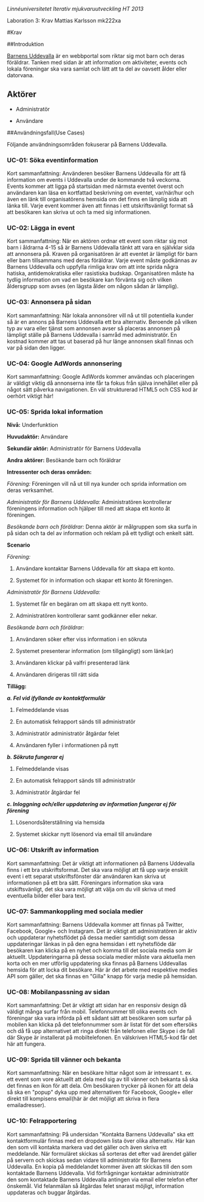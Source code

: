 *Linnéuniversitetet*
*Iterativ mjukvaruutveckling*
*HT 2013*

Laboration 3: Krav
Mattias Karlsson
mk222xa

#Krav

##Introduktion

[Barnens Uddevalla](https://github.com/mk222xa/Uppgift-234/blob/master/Vision.md) är en webbportal som riktar sig mot barn och deras föräldrar. Tanken med sidan är att information om aktiviteter, events och lokala föreningar ska vara samlat och lätt att ta del av oavsett ålder eller datorvana. 

## Aktörer

* Administratör

* Användare

##Användningsfall(Use Cases)

Följande användningsområden fokuserar på Barnens Uddevalla.

### UC-01: Söka eventinformation

Kort sammanfattning: Använderen besöker Barnens Uddevalla för att få information om events i Uddevalla under de kommande två veckorna. Events kommer att ligga på startsidan med närmsta eventet överst och användaren kan läsa en kortfattad beskrivning om eventet, var/när/hur och även en länk till organisatörens hemsida om det finns en lämplig sida att länka till. Varje event kommer även att finnas i ett utskriftsvänligt format så att besökaren kan skriva ut och ta med sig informationen. 

### UC-02: Lägga in event

Kort sammanfattning: När en aktören ordnar ett event som riktar sig mot barn i åldrarna 4-15 så är Barnens Uddevalla tänkt att vara en självklar sida att annonsera på. Kraven på organisatören är att eventet är lämpligt för barn eller barn tillsammans med deras föräldrar. Varje event måste godkännas av Barnens Uddevalla och uppfylla rimliga krav om att inte sprida några hatiska, antidemokratiska eller rasistiska budskap. Organisatören måste ha tydlig information om vad en besökare kan förvänta sig och vilken åldersgrupp som avses (en lägsta ålder om någon sådan är lämplig). 

### UC-03: Annonsera på sidan

Kort sammanfattning: När lokala annonsörer vill nå ut till potentiella kunder så är en annons på Barnens Uddevalla ett bra alternativ. Beroende på vilken typ av vara eller tjänst som annonsen avser så placeras annonsen på lämpligt ställe på Barnens Uddevalla i samråd med administratör. En kostnad kommer att tas ut baserad på hur länge annonsen skall finnas och var på sidan den ligger. 

### UC-04: Google AdWords annonsering

Kort sammanfattning: Google AdWords kommer användas och placeringen är väldigt viktig då annonserna inte får ta fokus från själva innehållet eller på något sätt påverka navigationen. En väl strukturerad HTML5 och CSS kod är oerhört viktigt här! 

### UC-05: Sprida lokal information

**Nivå:** Underfunktion

**Huvudaktör:** Användare

**Sekundär aktör:** Administratör för Barnens Uddevalla

**Andra aktörer:** Besökande barn och föräldrar 

**Intressenter och deras områden:**

_Förening:_
Föreningen vill nå ut till nya kunder och sprida information om deras verksamhet.

_Administratör för Barnens Uddevalla:_
Administratören kontrollerar föreningens information och hjälper till med att skapa ett konto åt föreningen.

_Besökande barn och föräldrar:_
Denna aktör är målgruppen som ska surfa in på sidan och ta del av information och reklam på ett tydligt och enkelt sätt.

**Scenario**

 _Förening:_

1. Användare kontaktar Barnens Uddevalla för att skapa ett konto.

2. Systemet för in information och skapar ett konto åt föreningen.

_Administratör för Barnens Uddevalla:_

1. Systemet får en begäran om att skapa ett nytt konto.

2. Administratören kontrollerar samt godkänner eller nekar.

_Besökande barn och föräldrar:_

1. Användaren söker efter viss information i en sökruta

2. Systemet presenterar information (om tillgängligt) som länk(ar)

3. Användaren klickar på valfri presenterad länk

4. Användaren dirigeras till rätt sida

**Tillägg:**

***a. Fel vid ifyllande av kontaktformulär***

1. Felmeddelande visas

2. En automatisk felrapport sänds till administratör

3. Administratör administratör åtgärdar felet

4. Användaren fyller i informationen på nytt

***b. Sökruta fungerar ej***

1. Felmeddelande visas

2. En automatisk felrapport sänds till administratör

3. Administratör åtgärdar fel

***c. Inloggning och/eller uppdatering av information fungerar ej för förening***

1. Lösenordsåterställning via hemsida

2. Systemet skickar nytt lösenord via email till användare


### UC-06: Utskrift av information

Kort sammanfattning: Det är viktigt att informationen på Barnens Uddevalla finns i ett bra utskriftsformat. Det ska vara möjligt att få upp varje enskilt event i ett separat utskriftsfönster där användaren kan skriva ut informationen på ett bra sätt. Föreningars information ska vara utskiftsvänligt, det ska vara möjligt att välja om du vill skriva ut med eventuella bilder eller bara text. 

### UC-07: Sammankoppling med sociala medier

Kort sammanfattning: Barnens Uddevalla kommer att finnas på Twitter, Facebook, Google+ och Instagram. Det är viktigt att administratören är aktiv och uppdaterar nyhetsflödet på dessa medier samtidigt som dessa uppdateringar länkas in på den egna hemsidan i ett nyhetsflöde där besökaren kan klicka på en nyhet och komma till det sociala media som är aktuellt. Uppdateringarna på dessa sociala medier måste vara aktuella men korta och en mer utförlig uppdatering ska finnas på Barnens Uddevallas hemsida för att locka dit besökare. Här är det arbete med respektive medies API som gäller, det ska finnas en "Gilla" knapp för varja medie på hemsidan. 

### UC-08: Mobilanpassning av sidan

Kort sammanfattning: Det är viktigt att sidan har en responsiv design då väldigt många surfar från mobil. Telefonnummer till olika events och föreningar ska vara införda på ett sådant sätt att besökaren som surfar på mobilen kan klicka på det telefonnummer som är listat för det som eftersöks och då få upp alternativet att ringa direkt från telefonen eller Skype i de fall där Skype är installerat på mobiltelefonen. En välskriven HTML5-kod får det här att fungera.

### UC-09: Sprida till vänner och bekanta

Kort sammanfattning: När en besökare hittar något som är intressant t. ex. ett event som vore aktuellt att dela med sig av till vänner och bekanta så ska det finnas en ikon för att dela. Om besökaren trycker på ikonen för att dela så ska en "popup" dyka upp med alternativen för Facebook, Google+ eller direkt till kompisens email(här är det möjligt att skriva in flera emailadresser). 

### UC-10: Felrapportering

Kort sammanfattning: På undersidan "Kontakta Barnens Uddevalla" ska ett kontaktformulär finnas med en dropdown lista över olika alternativ. Här kan den som vill kontakta markera vad det gäller och även skriva ett meddelande. När formuläret skickas så sorteras det efter vad ärendet gäller på servern och skickas sedan vidare till administratör för Barnens Uddevalla. En kopia på meddelandet kommer även att skickas till den som kontaktade Barnens Uddevalla. Vid förfrågningar kontaktar administratör den som kontaktade Barnens Uddevalla antingen via email eller telefon efter önskemål. Vid felanmälan så åtgärdas felet snarast möjligt, information uppdateras och buggar åtgärdas.

